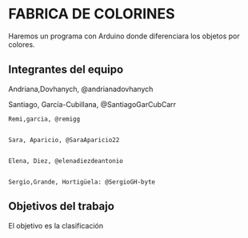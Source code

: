 # FABRICA DE COLORINES

Haremos un programa con Arduino donde diferenciara los objetos por colores.

## Integrantes del equipo

  Andriana,Dovhanych, @andrianadovhanych
	
	
  Santiago, García-Cubillana, @SantiagoGarCubCarr
  
	
	Remi,garcia, @remigg
  
	
	Sara, Aparicio, @SaraAparicio22
  
	
	Elena, Diez, @elenadiezdeantonio
  
	
	Sergio,Grande, Hortigüela: @SergioGH-byte


## Objetivos del trabajo

El objetivo es la clasificación
